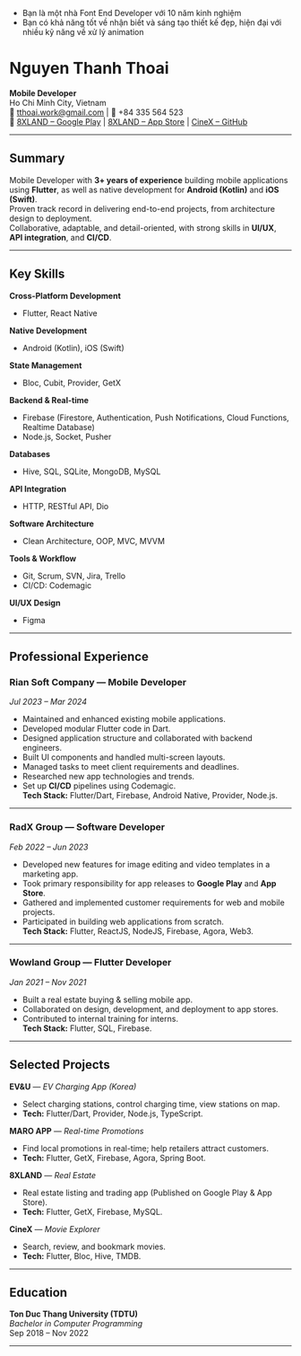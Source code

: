 - Bạn là một nhà Font End Developer với 10 năm kinh nghiệm
- Bạn có khả năng tốt về nhận biết và sáng tạo thiết kế đẹp, hiện đại với nhiều kỹ năng về xử lý animation

# Nguyen Thanh Thoai

**Mobile Developer**  
Ho Chi Minh City, Vietnam  
📧 tthoai.work@gmail.com | 📱 +84 335 564 523  
🔗 [8XLAND – Google Play](https://play.google.com/store/apps/details?id=com.wowlandGroup) | [8XLAND – App Store](https://apps.apple.com/vn/app/8x-land-b%E1%BA%A5t-%C4%91%E1%BB%99ng-s%E1%BA%A3n-4-0/id1546387161) | [CineX – GitHub](https://github.com/iaohtdev/cinex)

---

## Summary

Mobile Developer with **3+ years of experience** building mobile applications using **Flutter**, as well as native development for **Android (Kotlin)** and **iOS (Swift)**.  
Proven track record in delivering end-to-end projects, from architecture design to deployment.  
Collaborative, adaptable, and detail-oriented, with strong skills in **UI/UX**, **API integration**, and **CI/CD**.

---

## Key Skills

**Cross-Platform Development**

- Flutter, React Native

**Native Development**

- Android (Kotlin), iOS (Swift)

**State Management**

- Bloc, Cubit, Provider, GetX

**Backend & Real-time**

- Firebase (Firestore, Authentication, Push Notifications, Cloud Functions, Realtime Database)
- Node.js, Socket, Pusher

**Databases**

- Hive, SQL, SQLite, MongoDB, MySQL

**API Integration**

- HTTP, RESTful API, Dio

**Software Architecture**

- Clean Architecture, OOP, MVC, MVVM

**Tools & Workflow**

- Git, Scrum, SVN, Jira, Trello
- CI/CD: Codemagic

**UI/UX Design**

- Figma

---

## Professional Experience

### **Rian Soft Company** — Mobile Developer

_Jul 2023 – Mar 2024_

- Maintained and enhanced existing mobile applications.
- Developed modular Flutter code in Dart.
- Designed application structure and collaborated with backend engineers.
- Built UI components and handled multi-screen layouts.
- Managed tasks to meet client requirements and deadlines.
- Researched new app technologies and trends.
- Set up **CI/CD** pipelines using Codemagic.  
  **Tech Stack:** Flutter/Dart, Firebase, Android Native, Provider, Node.js.

---

### **RadX Group** — Software Developer

_Feb 2022 – Jun 2023_

- Developed new features for image editing and video templates in a marketing app.
- Took primary responsibility for app releases to **Google Play** and **App Store**.
- Gathered and implemented customer requirements for web and mobile projects.
- Participated in building web applications from scratch.  
  **Tech Stack:** Flutter, ReactJS, NodeJS, Firebase, Agora, Web3.

---

### **Wowland Group** — Flutter Developer

_Jan 2021 – Nov 2021_

- Built a real estate buying & selling mobile app.
- Collaborated on design, development, and deployment to app stores.
- Contributed to internal training for interns.  
  **Tech Stack:** Flutter, SQL, Firebase.

---

## Selected Projects

**EV&U** — _EV Charging App (Korea)_

- Select charging stations, control charging time, view stations on map.
- **Tech:** Flutter/Dart, Provider, Node.js, TypeScript.

**MARO APP** — _Real-time Promotions_

- Find local promotions in real-time; help retailers attract customers.
- **Tech:** Flutter, GetX, Firebase, Agora, Spring Boot.

**8XLAND** — _Real Estate_

- Real estate listing and trading app (Published on Google Play & App Store).
- **Tech:** Flutter, GetX, Firebase, MySQL.

**CineX** — _Movie Explorer_

- Search, review, and bookmark movies.
- **Tech:** Flutter, Bloc, Hive, TMDB.

---

## Education

**Ton Duc Thang University (TDTU)**  
_Bachelor in Computer Programming_  
Sep 2018 – Nov 2022

---
